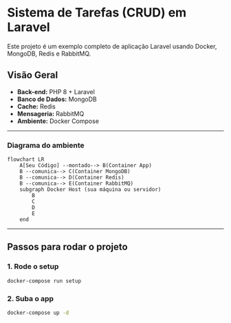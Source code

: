 # Sistema de Tarefas (CRUD) em Laravel

Este projeto é um exemplo completo de aplicação Laravel usando Docker, MongoDB, Redis e RabbitMQ.

## Visão Geral

- **Back-end:** PHP 8 + Laravel
- **Banco de Dados:** MongoDB
- **Cache:** Redis
- **Mensageria:** RabbitMQ
- **Ambiente:** Docker Compose

---

### Diagrama do ambiente

```mermaid
flowchart LR
    A[Seu Código] --montado--> B(Container App)
    B --comunica--> C(Container MongoDB)
    B --comunica--> D(Container Redis)
    B --comunica--> E(Container RabbitMQ)
    subgraph Docker Host (sua máquina ou servidor)
        B
        C
        D
        E
    end
```

---

## Passos para rodar o projeto

### 1. Rode o setup

```bash
docker-compose run setup
```

### 2. Suba o app

```bash
docker-compose up -d
```
